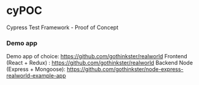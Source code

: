 # cyPOC

Cypress Test Framework - Proof of Concept

### Demo app

Demo app of choice: https://github.com/gothinkster/realworld
Frontend (React + Redux) : https://github.com/gothinkster/realworld
Backend Node (Express + Mongoose): https://github.com/gothinkster/node-express-realworld-example-app